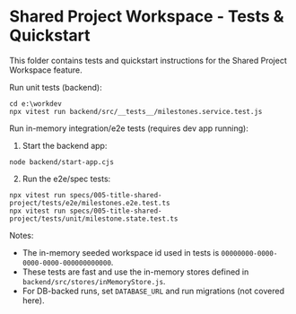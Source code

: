 # Shared Project Workspace - Tests & Quickstart

This folder contains tests and quickstart instructions for the Shared Project Workspace feature.

Run unit tests (backend):

```pwsh
cd e:\workdev
npx vitest run backend/src/__tests__/milestones.service.test.js
```

Run in-memory integration/e2e tests (requires dev app running):

1. Start the backend app:

```pwsh
node backend/start-app.cjs
```

2. Run the e2e/spec tests:

```pwsh
npx vitest run specs/005-title-shared-project/tests/e2e/milestones.e2e.test.ts
npx vitest run specs/005-title-shared-project/tests/unit/milestone.state.test.ts
```

Notes:
- The in-memory seeded workspace id used in tests is `00000000-0000-0000-0000-000000000000`.
- These tests are fast and use the in-memory stores defined in `backend/src/stores/inMemoryStore.js`.
- For DB-backed runs, set `DATABASE_URL` and run migrations (not covered here).